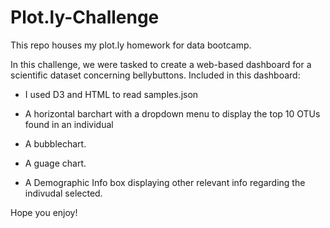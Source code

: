 # Plot.ly-Challenge
This repo houses my plot.ly homework for data bootcamp.

In this challenge, we were tasked to create a web-based dashboard for a scientific dataset concerning bellybuttons. Included in this dashboard:

* I used D3 and HTML to read samples.json

* A horizontal barchart with a dropdown menu to display the top 10 OTUs found in an individual

* A bubblechart.

* A guage chart.

* A Demographic Info box displaying other relevant info regarding the indivudal selected.

Hope you enjoy!


